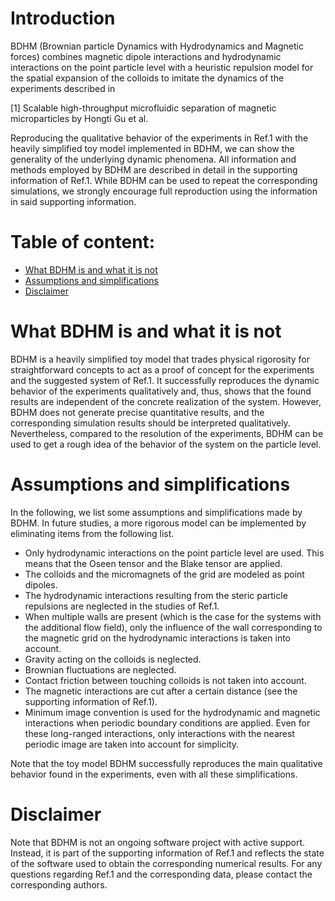 # Introduction

BDHM (Brownian particle Dynamics with Hydrodynamics and Magnetic forces) combines magnetic dipole interactions and hydrodynamic interactions on the point particle level with a heuristic repulsion model for the spatial expansion of the colloids to imitate the dynamics of the experiments described in 

[1] Scalable high-throughput microfluidic separation of magnetic microparticles by Hongti Gu et al.

Reproducing the qualitative behavior of the experiments in Ref.1 with the heavily simplified toy model implemented in BDHM, we can show the generality of the underlying dynamic phenomena. All information and methods employed by BDHM are described in detail in the supporting information of Ref.1. While BDHM can be used to repeat the corresponding simulations, we strongly encourage full reproduction using the information in said supporting information.

# Table of content:
 - [What BDHM is and what it is not](#What)
 - [Assumptions and simplifications](#Assumptions)
 - [Disclaimer](#Disclaimer)

 <a id="What"></a>
# What BDHM is and what it is not

BDHM is a heavily simplified toy model that trades physical rigorosity for straightforward concepts to act as a proof of concept for the experiments and the suggested system of Ref.1. It successfully reproduces the dynamic behavior of the experiments qualitatively and, thus, shows that the found results are independent of the concrete realization of the system. However, BDHM does not generate precise quantitative results, and the corresponding simulation results should be interpreted qualitatively. Nevertheless, compared to the resolution of the experiments, BDHM can be used to get a rough idea of the behavior of the system on the particle level.

 <a id="Assumptions"></a>
# Assumptions and simplifications

In the following, we list some assumptions and simplifications made by BDHM. In future studies, a more rigorous model can be implemented by eliminating items from the following list.

- Only hydrodynamic interactions on the point particle level are used. This means that the Oseen tensor and the Blake tensor are applied.
- The colloids and the micromagnets of the grid are modeled as point dipoles.
- The hydrodynamic interactions resulting from the steric particle repulsions are neglected in the studies of Ref.1.
- When multiple walls are present (which is the case for the systems with the additional flow field), only the influence of the wall corresponding to the magnetic grid on the hydrodynamic interactions is taken into account.
- Gravity acting on the colloids is neglected.
- Brownian fluctuations are neglected.
- Contact friction between touching colloids is not taken into account.
- The magnetic interactions are cut after a certain distance (see the supporting information of Ref.1).
- Minimum image convention is used for the hydrodynamic and magnetic interactions when periodic boundary conditions are applied. Even for these long-ranged interactions, only interactions with the nearest periodic image are taken into account for simplicity.

Note that the toy model BDHM successfully reproduces the main qualitative behavior found in the experiments, even with all these simplifications.

 <a id="Disclaimer"></a>
# Disclaimer

Note that BDHM is not an ongoing software project with active support. Instead, it is part of the supporting information of Ref.1 and reflects the state of the software used to obtain the corresponding numerical results. For any questions regarding Ref.1 and the corresponding data, please contact the corresponding authors.

